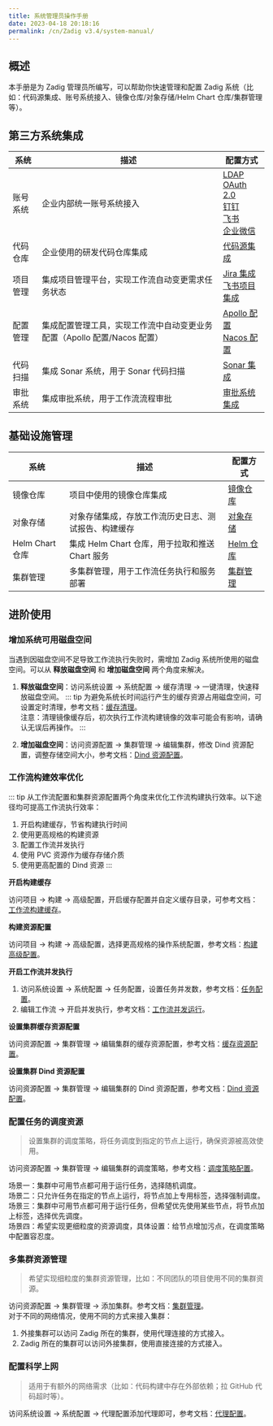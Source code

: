 ```yaml
---
title: 系统管理员操作手册
date: 2023-04-18 20:18:16
permalink: /cn/Zadig v3.4/system-manual/
---
```


## 概述

本手册是为 Zadig 管理员所编写，可以帮助你快速管理和配置 Zadig 系统（比如：代码源集成、账号系统接入、镜像仓库/对象存储/Helm Chart 仓库/集群管理等）。

## 第三方系统集成

|系统       |  描述                            | 配置方式 |
| ---------- | ---------------------------------| -------|
| 账号系统 | 企业内部统一账号系统接入 |[LDAP](/cn/Zadig%20v3.4/settings/account/ldap/)<br>[OAuth 2.0](/cn/Zadig%20v3.4/settings/account/oauth2/)<br>[钉钉](/cn/Zadig%20v3.4/settings/account/dingding/)<br>[飞书](/cn/Zadig%20v3.4/settings/account/lark/)<br>[企业微信](/cn/Zadig%20v3.4/settings/account/workwx/)|
| 代码仓库 | 企业使用的研发代码仓库集成 |[代码源集成](/cn/Zadig%20v3.4/settings/codehost/overview/)|
| 项目管理 | 集成项目管理平台，实现工作流自动变更需求任务状态 |[Jira 集成](/cn/Zadig%20v3.4/settings/jira/)<br>[飞书项目集成](/cn/Zadig%20v3.4/settings/lark/)|
| 配置管理 | 集成配置管理工具，实现工作流中自动变更业务配置（Apollo 配置/Nacos 配置） |[Apollo 配置](/cn/Zadig%20v3.4/settings/configsystem/apollo/)<br>[Nacos 配置](/cn/Zadig%20v3.4/settings/configsystem/nacos/)|
| 代码扫描 | 集成 Sonar 系统，用于 Sonar 代码扫描 |[Sonar 集成](/cn/Zadig%20v3.4/settings/sonar/)|
| 审批系统 | 集成审批系统，用于工作流流程审批 |[审批系统集成](/cn/Zadig%20v3.4/settings/approval/)|

## 基础设施管理

|系统       |  描述                            | 配置方式 |
| ---------- | ---------------------------------| -------|
| 镜像仓库 | 项目中使用的镜像仓库集成 |[镜像仓库](/cn/Zadig%20v3.4/settings/image-registry/)|
| 对象存储 | 对象存储集成，存放工作流历史日志、测试报告、构建缓存 |[对象存储](/cn/Zadig%20v3.4/settings/object-storage/)|
| Helm Chart 仓库 | 集成 Helm Chart 仓库，用于拉取和推送 Chart 服务 |[Helm 仓库](/cn/Zadig%20v3.4/settings/helm/)|
| 集群管理 | 多集群管理，用于工作流任务执行和服务部署 |[集群管理](/cn/Zadig%20v3.4/pages/cluster_manage/)|

## 进阶使用

### 增加系统可用磁盘空间

当遇到因磁盘空间不足导致工作流执行失败时，需增加 Zadig 系统所使用的磁盘空间。可以从 **释放磁盘空间** 和 **增加磁盘空间** 两个角度来解决。

1. **释放磁盘空间**：访问系统设置 -> 系统配置 -> 缓存清理 -> 一键清理，快速释放磁盘空间。
::: tip
为避免系统长时间运行产生的缓存资源占用磁盘空间，可设置定时清理，参考文档：[缓存清理](/cn/Zadig%20v3.4/settings/system-settings/#缓存清理)。<br>
注意：清理镜像缓存后，初次执行工作流构建镜像的效率可能会有影响，请确认无误后再操作。
:::

1. **增加磁盘空间**：访问资源配置 -> 集群管理 -> 编辑集群，修改 Dind 资源配置，调整存储空间大小，参考文档：[Dind 资源配置](/cn/Zadig%20v3.4/pages/cluster_manage/#dind-资源配置)。<br>

### 工作流构建效率优化

::: tip
从工作流配置和集群资源配置两个角度来优化工作流构建执行效率。以下途径均可提高工作流执行效率：
1. 开启构建缓存，节省构建执行时间
2. 使用更高规格的构建资源
3. 配置工作流并发执行
4. 使用 PVC 资源作为缓存存储介质
5. 使用更高配置的 Dind 资源
:::

**开启构建缓存**

访问项目 -> 构建 -> 高级配置，开启缓存配置并自定义缓存目录，可参考文档：[工作流构建缓存](/cn/Zadig%20v3.4/workflow/cache/#工作空间缓存)。

**构建资源配置**

访问项目 -> 构建 -> 高级配置，选择更高规格的操作系统配置，参考文档：[构建高级配置](/cn/Zadig%20v3.4/project/build/#高级配置)。

**开启工作流并发执行**

1. 访问系统设置 -> 系统配置 -> 任务配置，设置任务并发数，参考文档：[任务配置](/cn/Zadig%20v3.4/settings/system-settings/#任务配置)。<br>
2. 编辑工作流 -> 开启并发执行，参考文档：[工作流并发运行](/cn/Zadig%20v3.4/project/common-workflow/#高级配置)。

**设置集群缓存资源配置**

访问资源配置 -> 集群管理 -> 编辑集群的缓存资源配置，参考文档：[缓存资源配置](/cn/Zadig%20v3.4/pages/cluster_manage/#缓存资源配置)。<br>

**设置集群 Dind 资源配置**

访问资源配置 ->  集群管理 -> 编辑集群的 Dind 资源配置，参考文档：[Dind 资源配置](/cn/Zadig%20v3.4/pages/cluster_manage/#dind-资源配置)。<br>

### 配置任务的调度资源

> 设置集群的调度策略，将任务调度到指定的节点上运行，确保资源被高效使用。

访问资源配置 ->  集群管理 -> 编辑集群的调度策略，参考文档：[调度策略配置](/cn/Zadig%20v3.4/pages/cluster_manage/#设置调度策略)。

场景一：集群中可用节点都可用于运行任务，选择随机调度。<br>
场景二：只允许任务在指定的节点上运行，将节点加上专用标签，选择强制调度。<br>
场景三：集群中可用节点都可用于运行任务，但希望优先使用某些节点，将节点加上标签，选择优先调度。<br>
场景四：希望实现更细粒度的资源调度，具体设置：给节点增加污点，在调度策略中配置容忍度。<br>

### 多集群资源管理
> 希望实现细粒度的集群资源管理，比如：不同团队的项目使用不同的集群资源。

访问资源配置 ->  集群管理 -> 添加集群。参考文档：[集群管理](/cn/Zadig%20v3.4/pages/cluster_manage/)。<br>
对于不同的网络情况，使用不同的方式来接入集群：
1. 外接集群可以访问 Zadig 所在的集群，使用代理连接的方式接入。
2. Zadig 所在的集群可以访问外接集群，使用直接连接的方式接入。

### 配置科学上网
> 适用于有额外的网络需求（比如：代码构建中存在外部依赖；拉 GitHub 代码超时等）。

访问系统设置 -> 系统配置 -> 代理配置添加代理即可，参考文档：[代理配置](/cn/Zadig%20v3.4/settings/system-settings/#代理配置)。
